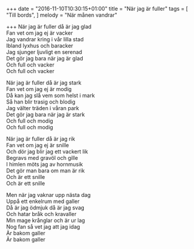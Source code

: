 +++
date = "2016-11-10T10:30:15+01:00"
title = "När jag är fuller"
tags = [
  "Till bords",
]
melody = "När månen vandrar"

+++
När jag är fuller då är jag glad  
Fan vet om jag ej är vacker  
Jag vandrar kring i vår lilla stad  
Ibland lyxhus och baracker  
Jag sjunger ljuvligt en serenad  
Det gör jag bara när jag är glad  
Och full och vacker  
Och full och vacker

När jag är fuller då är jag stark  
Fan vet om jag ej är modig  
Då kan jag slå vem som helst i mark  
Så han blir trasig och blodig  
Jag välter träden i våran park  
Det gör jag bara när jag är stark  
Och full och modig  
Och full och modig

När jag är fuller då är jag rik   
Fan vet om jag ej är snille  
Och dör jag blir jag ett vackert lik  
Begravs med gravöl och gille  
I himlen möts jag av hornmusik  
Det gör man bara om man är rik  
Och är ett snille  
Och är ett snille

Men när jag vaknar upp nästa dag  
Uppå ett enkelrum med galler  
Då är jag ödmjuk då är jag svag  
Och hatar bråk och kravaller  
Min mage krånglar och är ur lag  
Nog fan så vet jag att jag idag  
Är bakom galler  
Är bakom galler

